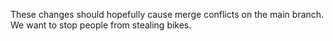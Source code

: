 These changes should hopefully cause merge conflicts on the main branch.
We want to stop people from stealing bikes.
